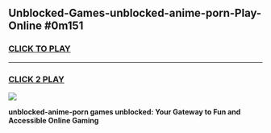 
## Unblocked-Games-unblocked-anime-porn-Play-Online #0m151
<h3>
<a href="https://news.freeplayer.one?title=unblocked-anime-porn&ref=3">CLICK TO PLAY</a></h3>
<hr>

<h3>
<a href="https://news.freeplayer.one?title=unblocked-anime-porn&ref=3">CLICK 2 PLAY</a>
  
</h3>

<a href="https://news.freeplayer.one?title=unblocked-anime-porn&ref=3"><img src="https://clearcache.store/games.png"></a>


**unblocked-anime-porn games unblocked: Your Gateway to Fun and Accessible Online Gaming**
